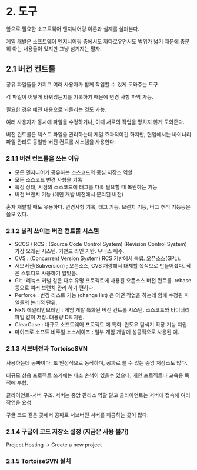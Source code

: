 # 2. 도구

 앞으로 필요한 소프트웨어 엔지니어링 이론과 실제를 살펴본다.

 게임 개발은 소프트웨어 엔지니어링 중에서도 까다로우면서도 범위가 넓기 때문에 충분히 아는 내용들이 있지만 그냥 넘기지는 말자.

## 2.1 버전 컨트롤

 공유 파일들을 가지고 여러 사용자가 함께 작업할 수 있게 도와주는 도구

 각 파일이 어떻게 바뀌었는지를 기록하기 때문에 변경 사항 파악 가능.

 필요한 경우 예전 내용으로 되돌리는 것도 가능.

 여러 사용자가 동시에 파일을 수정하거나, 이때 서로의 작업을 망치지 않게 도와준다.

 버전 컨트롤은 텍스트 파일을 관리하는데 제일 효과적이긴 하지만, 현업에서는 바이너리 파일 관리도 동일한 버전 컨트롤 시스템을 사용한다.

###  2.1.1 버전 컨트롤을 쓰는 이유

* 모든 엔지니어가 공유하는 소스코드의 중심 저장소 역할
* 모든 소스코드 변경 사항을 기록
* 특정 상태, 시점의 소스코드에 태그를 다록 필요할 때 복원하는 기능
* 버전 브랜치 기능 \(메인 개발 버전에서 분리된 버전\)

 혼자 개발할 때도 유용하다. 변경사항 기록, 태그 기능, 브랜치 기능, 버그 추적 기능등은 쓸모 있다.

### 2.1.2 널리 쓰이는 버전 컨트롤 시스템

* SCCS / RCS : \(Source Code Control System\) \(Revision Control System\) 가장 오래된 시스템. 커맨드 라인 기반. 유닉스 위주.
* CVS : \(Concurrent Version System\) RCS 기반에서 독립. 오픈소스\(GPL\). 
* 서브버전\(Subversion\) ; 오픈소스, CVS 개량해서 대체할 목적으로 만들어졌다. 작은 스튜디오 사용하기 알맞음.
* Git : 리눅스 커널 같은 다수 유명 프로젝트에 사용된 오픈소스 버전 컨트롤. rebase 등으로 여러 브랜치 관리 하기 편하다.
* Perforce : 변경 리스트 기능 \(change list\) 은 어떤 작업을 하는데 함께 수정된 파일들의 논리적 단위.
* NxN 에일리언브레인 : 게임 개발 특화된 버전 컨트롤 시스템. 소스코드와 바이너리 파일 같이 저장. 대용량 DB 지원.
* ClearCase : 대규모 소프트웨어 프로젝트 에 특화. 윈도우 탐색기 확장 기능 지원.
* 마이크로 소프트 비주얼 소스세이프 : 일부 게임 개발에 성공적으로 사용된 예.

### 2.1.3 서브버전과 TortoiseSVN

 사용하는데 공짜이다. 또 안정적으로 동작하며, 공짜로 쓸 수 있는 중앙 저장소도 많다.

 대규모 상용 프로젝트 쓰기에는 다소 손색이 있을수 있으나, 개인 프로젝트나 교육용 목적에 부합.

 클라이언트-서버 구조. 서버는 중앙 관리소 역할 맡고 클라이언트는 서버에 접속해 여러 작업을 요청.

 구글 코드 같은 곳에서 공짜로 서브버전 서버를 제공하는 곳이 많다.

### 2.1.4 구글에 코드 저장소 설정 \(지금은 사용 불가\)

 Project Hosting -&gt; Create a new project

### 2.1.5 TortoiseSVN 설치



